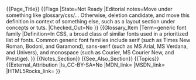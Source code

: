 {{Page_Title}}
{{Flags
|State=Not Ready
|Editorial notes=Move under something like glossary/css/... Otherwise, deletion candidate, and move this definition in context of something else, such as a layout section under concepts or tuts.
|Checked_Out=No
}}
{{Glossary_Item
|Term=generic font family
|Definition=In CSS, a broad class of similar fonts used in a prioritized list of fonts. Common generic font families include serif (such as Times New Roman, Bodoni, and Garamond), sans-serif (such as MS Arial, MS Verdana, and Univers), and monospace (such as Courier, MS Courier New, and Prestige).
}}
{{Notes_Section}}
{{See_Also_Section}}
{{Topics}}
{{External_Attribution
|Is_CC-BY-SA=No
|MDN_link=
|MSDN_link=
|HTML5Rocks_link=
}}
